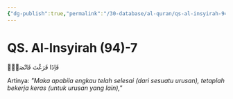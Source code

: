 ```yaml
---
{"dg-publish":true,"permalink":"/30-database/al-quran/qs-al-insyirah-94-7/"}
---
```



# QS. Al-Insyirah (94)-7
فَاِذَا فَرَغْتَ فَانْصَبْۙ

Artinya: *"Maka apabila engkau telah selesai (dari sesuatu urusan), tetaplah bekerja keras (untuk urusan yang lain),"*
